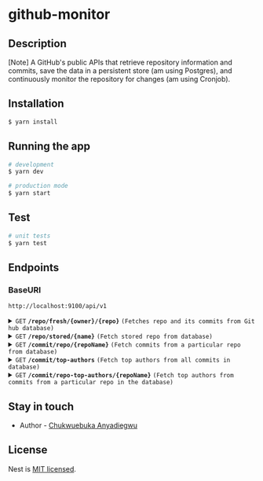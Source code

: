 # github-monitor

## Description

[Note] A GitHub's public APIs that retrieve repository information and commits, save the data in a persistent store (am using Postgres), and continuously monitor the repository for changes (am using Cronjob).

## Installation

```bash
$ yarn install
```

## Running the app

```bash
# development
$ yarn dev 

# production mode
$ yarn start
```

## Test

```bash
# unit tests
$ yarn test
```

## Endpoints

### BaseURl
`http://localhost:9100/api/v1`

<details>
 <summary><code>GET</code> <code><b>/repo/fresh/{owner}/{repo}</b></code> <code>(Fetches repo and its commits from Git hub database)</code></summary>

#### Request

> | name    |  status   |      type                | description                              |
> |---------|-----------|--------------------------|------------------------------------------|
> | `owner` |  required | parameter (String)       | Owner of the repo                        |
> | `repo`  |  required | parameter  (String)      | Name of the repo                         |
> | `page`  |  Optional | query string  (String)   | Page to start paginating in the commits             |
> | `date`  |  Optional | query string  (String)   | the date to start fetching the commits   |

##### Responses

> | http code     | content-type                      | response                                 |
> |---------------|-----------------------------------|------------------------------------------|
> | `201`         | `text/plain;charset=UTF-8`        | `successfully`                           |
> | `500`         | `application/json`                | `{"code":"500","message":"Bad Request"}` |

##### Example cURL

> ```javascript
>  curl -X POST -H "Content-Type: application/json" --data @post.json http://localhost:9100/api/v1/repo/fresh/chubukas/pageme
> ```

</details>

<details>
 <summary><code>GET</code> <code><b>/repo/stored/{name}</b></code> <code>(Fetch stored repo from database)</code></summary>

#### Request

> | name    |  status   |      type                | description                              |
> |---------|-----------|--------------------------|------------------------------------------|
> | `name`  |  required | parameter  (String)      | Name of the repo                         |
> | `page`  |  Optional | query string  (String)   | Page to start paginating in the commits             |
> | `date`  |  Optional | query string  (String)   | the date to start fetching the commits   |

##### Responses

> | http code     | content-type                      | response                                 |
> |---------------|-----------------------------------|------------------------------------------|
> | `302`         | `text/plain;charset=UTF-8`        | `successfully`                           |
> | `500`         | `application/json`                | `{"code":"500","message":"Bad Request"}` |

##### Example cURL

> ```javascript
>  curl -X POST -H "Content-Type: application/json" --data @post.json http://localhost:9100/api/v1/repo/stored/pageme
> ```

</details>

<details>
 <summary><code>GET</code> <code><b>/commit/repo/{repoName}</b></code> <code>(Fetch commits from a particular repo from database)</code></summary>

#### Request

> | name    |  status   |      type                | description                              |
> |---------|-----------|--------------------------|------------------------------------------|
> | `repoName`  |  required | parameter  (String)      | Name of the repo                         |
> | `page`  |  Optional | query string  (String)   | Page to start paginating in the commits             |
> | `date`  |  Optional | query string  (String)   | the date to start fetching the commits   |

##### Responses

> | http code     | content-type                      | response                                 |
> |---------------|-----------------------------------|------------------------------------------|
> | `302`         | `text/plain;charset=UTF-8`        | `successfully`                           |
> | `500`         | `application/json`                | `{"code":"500","message":"Bad Request"}` |

##### Example cURL

> ```javascript
>  curl -X POST -H "Content-Type: application/json" --data @post.json http://localhost:9100/api/v1/commit/repo/pageme
> ```

</details>

<details>
 <summary><code>GET</code> <code><b>/commit/top-authors</b></code> <code>(Fetch top authors from all commits in database)</code></summary>

#### Request

> | name    |  status   |      type                | description                              |
> |---------|-----------|--------------------------|------------------------------------------|
> | `page`  |  Optional | query string  (String)   | Page to start paginating in the commits             |
> | `date`  |  Optional | query string  (String)   | the date to start fetching the commits   |

##### Responses

> | http code     | content-type                      | response                                 |
> |---------------|-----------------------------------|------------------------------------------|
> | `302`         | `text/plain;charset=UTF-8`        | `successfully`                           |
> | `500`         | `application/json`                | `{"code":"500","message":"Bad Request"}` |

##### Example cURL

> ```javascript
>  curl -X POST -H "Content-Type: application/json" --data @post.json http://localhost:9100/api/v1/commit/top-authors
> ```

</details>

<details>
 <summary><code>GET</code> <code><b>/commit/repo-top-authors/{repoName}</b></code> <code>(Fetch top authors from commits from a particular repo in the database)</code></summary>

#### Request

> | name    |  status   |      type                | description                              |
> |---------|-----------|--------------------------|------------------------------------------|
> | `repoName`  |  required | parameter  (String)      | Name of the repo                         |
> | `page`  |  Optional | query string  (String)   | Page to start paginating in the commits             |
> | `date`  |  Optional | query string  (String)   | the date to start fetching the commits   |

##### Responses

> | http code     | content-type                      | response                                 |
> |---------------|-----------------------------------|------------------------------------------|
> | `302`         | `text/plain;charset=UTF-8`        | `successfully`                           |
> | `500`         | `application/json`                | `{"code":"500","message":"Bad Request"}` |

##### Example cURL

> ```javascript
>  curl -X POST -H "Content-Type: application/json" --data @post.json http://localhost:9100/api/v1/commit/repo-top-authors/pageme
> ```

</details>

## Stay in touch

+ Author - [Chukwuebuka Anyadiegwu](https://pageme.netlify.app/)

## License

Nest is [MIT licensed](LICENSE).
